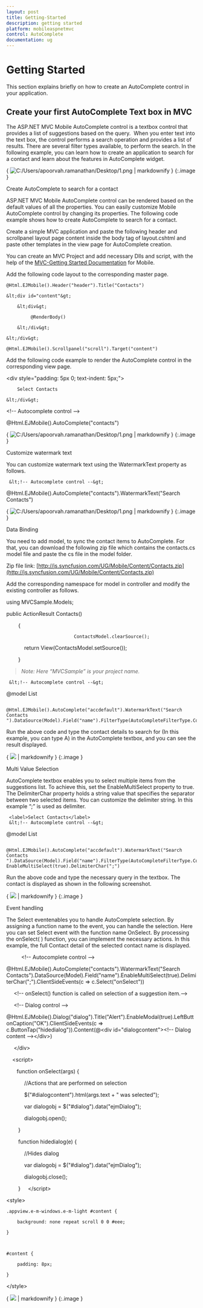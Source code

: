```yaml
---
layout: post
title: Getting-Started
description: getting started
platform: mobileaspnetmvc
control: AutoComplete 
documentation: ug
---
```


# Getting Started

This section explains briefly on how to create an AutoComplete control in your application.

## Create your first AutoComplete Text box in MVC

The ASP.NET MVC Mobile AutoComplete control is a textbox control that provides a list of suggestions based on the query.  When you enter text into the text box, the control performs a search operation and provides a list of results. There are several filter types available, to perform the search. In the following example, you can learn how to create an application to search for a contact and learn about the features in AutoComplete widget.

{ ![C:/Users/apoorvah.ramanathan/Desktop/1.png](Getting-Started_images/Getting-Started_img1.png) | markdownify }
{:.image }


Create AutoComplete to search for a contact

ASP.NET MVC Mobile AutoComplete control can be rendered based on the default values of all the properties. You can easily customize Mobile AutoComplete control by changing its properties. The following code example shows how to create AutoComplete to search for a contact. 

Create a simple MVC application and paste the following header and scrollpanel layout page content inside the body tag of layout.cshtml and paste other templates in the view page for AutoComplete creation.

You can create an MVC Project and add necessary Dlls and script, with the help of the [MVC-Getting Started Documentation](http://help.syncfusion.com/ug/js/default.htm) for Mobile.

Add the following code layout to the corresponding master page.



    @Html.EJMobile().Header("header").Title("Contacts")

    &lt;div id="content"&gt;

        &lt;div&gt;   

             @RenderBody()

        &lt;/div&gt;

    &lt;/div&gt;

    @Html.EJMobile().Scrollpanel("scroll").Target("content")





Add the following code example to render the AutoComplete control in the corresponding view page.


&lt;div style="padding: 5px 0; text-indent: 5px;"&gt;

        Select Contacts

    &lt;/div&gt;
 &lt;!-- Autocomplete control --&gt;

@Html.EJMobile().AutoComplete("contacts")   



{ ![C:/Users/apoorvah.ramanathan/Desktop/1.png](Getting-Started_images/Getting-Started_img2.png) | markdownify }
{:.image }




Customize watermark text

You can customize watermark text using the WatermarkText property as follows.




     &lt;!-- Autocomplete control --&gt;

@Html.EJMobile().AutoComplete("contacts").WatermarkText("Search Contacts")




{ ![C:/Users/apoorvah.ramanathan/Desktop/1.png](Getting-Started_images/Getting-Started_img3.png) | markdownify }
{:.image }


Data Binding

You need to add model, to sync the contact items to AutoComplete. For that, you can download the following zip file which contains the contacts.cs model file and paste the cs file in the model folder. 

Zip file link: [http://js.syncfusion.com/UG/Mobile/Content/Contacts.zip](http://js.syncfusion.com/UG/Mobile/Content/Contacts.zip)

Add the corresponding namespace for model in controller and modify the existing controller as follows. 

using MVCSample.Models;



public ActionResult Contacts()

        {

                             ContactsModel.clearSource();

            return View(ContactsModel.setSource());

        }



> _Note: Here “MVCSample” is your project name._



     &lt;!-- Autocomplete control --&gt;



@model List<Contacts>

            @Html.EJMobile().AutoComplete("accdefault").WatermarkText("Search Contacts ").DataSource(Model).Field("name").FilterType(AutoCompleteFilterType.Contains)





Run the above code and type the contact details to search for (In this example, you can type A) in the AutoComplete textbox, and you can see the result displayed.

{ ![](Getting-Started_images/Getting-Started_img4.png) | markdownify }
{:.image }


Multi Value Selection

AutoComplete textbox enables you to select multiple items from the suggestions list. To achieve this, set the EnableMultiSelect property to true. The DelimiterChar property holds a string value that specifies the separator between two selected items.  You can customize the delimiter string. In this example “;” is used as delimiter.


     <label>Select Contacts</label>
     &lt;!-- Autocomplete control --&gt;

@model List<Contacts>

            @Html.EJMobile().AutoComplete("accdefault").WatermarkText("Search Contacts ").DataSource(Model).Field("name").FilterType(AutoCompleteFilterType.Contains). EnableMultiSelect(true).DelimiterChar(";")    


Run the above code and type the necessary query in the textbox. The contact is displayed as shown in the following screenshot.

{ ![](Getting-Started_images/Getting-Started_img5.png) | markdownify }
{:.image }


Event handling

The Select eventenables you to handle AutoComplete selection. By assigning a function name to the event, you can handle the selection. Here you can set Select event with the function name OnSelect.  By processing the onSelect( ) function, you can implement the necessary actions. In this example, the full Contact detail of the selected contact name is displayed. 

          &lt;!-- Autocomplete control --&gt;

@Html.EJMobile().AutoComplete("contacts").WatermarkText("Search Contacts").DataSource(Model).Field("name").EnableMultiSelect(true).DelimiterChar(";").ClientSideEvents(c => c.Select("onSelect"))   

     &lt;!-- onSelect() function is called on selection of a suggestion item.--&gt;

     &lt;!-- Dialog control --&gt;

@Html.EJMobile().Dialog("dialog").Title("Alert").EnableModal(true).LeftButtonCaption("OK").ClientSideEvents(c => c.ButtonTap("hidedialog")).Content(@&lt;div id="dialogcontent"&gt;&lt;!-- Dialog content --&gt;&lt;/div&gt;)

     &lt;/div&gt;

    &lt;script&gt;

       function onSelect(args) {

            //Actions that are performed on selection

            $("#dialogcontent").html(args.text + " was selected");

            var dialogobj = $("#dialog").data("ejmDialog");

            dialogobj.open();

        }

        function hidedialog(e) {

            //Hides dialog

            var dialogobj = $("#dialog").data("ejmDialog");

            dialogobj.close();

        } 
   &lt;/script&gt;



&lt;style&gt;

    .appview.e-m-windows.e-m-light #content {

        background: none repeat scroll 0 0 #eee;

    }



    #content {

        padding: 8px;

    }

&lt;/style&gt;




{ ![](Getting-Started_images/Getting-Started_img6.png) | markdownify }
{:.image }


